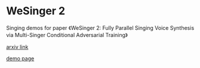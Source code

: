 # WeSinger 2
Singing demos for paper 《WeSinger 2: Fully Parallel Singing Voice Synthesis via Multi-Singer Conditional Adversarial Training》

[arxiv link](https://arxiv.org/abs/2207.01886) 

[demo page](https://zzw922cn.github.io/wesinger2) 
